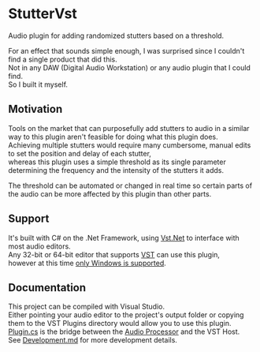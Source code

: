 # StutterVst
Audio plugin for adding randomized stutters based on a threshold.

For an effect that sounds simple enough, I was surprised since I couldn't find a single product that did this.<br/>
Not in any DAW (Digital Audio Workstation) or any audio plugin that I could find.<br/>
So I built it myself.

## Motivation
Tools on the market that can purposefully add stutters to audio in a similar way to this plugin aren't feasible for doing what this plugin does.<br/>
Achieving multiple stutters would require many cumbersome, manual edits to set the position and delay of each stutter,<br/>
whereas this plugin uses a simple threshold as its single parameter determining the frequency and the intensity of the stutters it adds.<br/>

The threshold can be automated or changed in real time so certain parts of the audio can be more affected by this plugin than other parts.

## Support
It's built with C# on the .Net Framework, using [Vst.Net](https://github.com/obiwanjacobi/vst.net) to interface with most audio editors.<br/>
Any 32-bit or 64-bit editor that supports [VST](https://en.wikipedia.org/wiki/Virtual_Studio_Technology#VST_hosts) can use this plugin,<br/>
however at this time [only Windows is supported](https://github.com/obiwanjacobi/vst.net/issues/14).

## Documentation
This project can be compiled with Visual Studio.<br/>
Either pointing your audio editor to the project's output folder or copying them to the VST Plugins directory would allow you to use this plugin.<br/>
[Plugin.cs](Plugin.cs) is the bridge between the [Audio Processor](AudioProcessor.cs) and the VST Host.<br/>
See [Development.md](Development.md) for more development details.